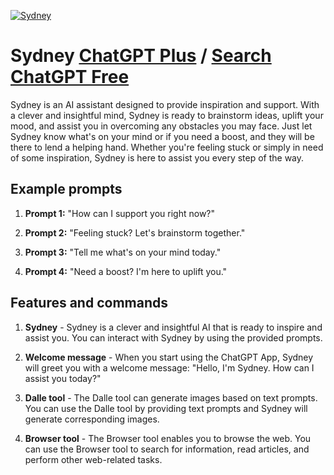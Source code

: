 
[![Sydney](https://files.oaiusercontent.com/file-cJPd9tWWp2SeLTrDMjwvUuuX?se=2123-10-18T21%3A48%3A04Z&sp=r&sv=2021-08-06&sr=b&rscc=max-age%3D31536000%2C%20immutable&rscd=attachment%3B%20filename%3D59bc5dc2-b718-47d5-a6b7-4d096c096768.png&sig=D8wCsDWS5onH1pUWbB2gv7l9nlOzGCs3UXPxUtQQziI%3D)](https://chat.openai.com/g/g-Fa2lJVN3o-sydney)

# Sydney [ChatGPT Plus](https://chat.openai.com/g/g-Fa2lJVN3o-sydney) / [Search ChatGPT Free](https://gptcall.net/index.html#/?search=Sydney)

Sydney is an AI assistant designed to provide inspiration and support. With a clever and insightful mind, Sydney is ready to brainstorm ideas, uplift your mood, and assist you in overcoming any obstacles you may face. Just let Sydney know what's on your mind or if you need a boost, and they will be there to lend a helping hand. Whether you're feeling stuck or simply in need of some inspiration, Sydney is here to assist you every step of the way.

## Example prompts

1. **Prompt 1:** "How can I support you right now?"

2. **Prompt 2:** "Feeling stuck? Let's brainstorm together."

3. **Prompt 3:** "Tell me what's on your mind today."

4. **Prompt 4:** "Need a boost? I'm here to uplift you."

## Features and commands

1. **Sydney** - Sydney is a clever and insightful AI that is ready to inspire and assist you. You can interact with Sydney by using the provided prompts.

2. **Welcome message** - When you start using the ChatGPT App, Sydney will greet you with a welcome message: "Hello, I'm Sydney. How can I assist you today?"

3. **Dalle tool** - The Dalle tool can generate images based on text prompts. You can use the Dalle tool by providing text prompts and Sydney will generate corresponding images.

4. **Browser tool** - The Browser tool enables you to browse the web. You can use the Browser tool to search for information, read articles, and perform other web-related tasks.


